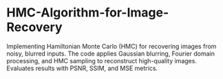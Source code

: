 # HMC-Algorithm-for-Image-Recovery
Implementing Hamiltonian Monte Carlo (HMC) for recovering images from noisy, blurred inputs. The code applies Gaussian blurring, Fourier domain processing, and HMC sampling to reconstruct high-quality images. Evaluates results with PSNR, SSIM, and MSE metrics.
